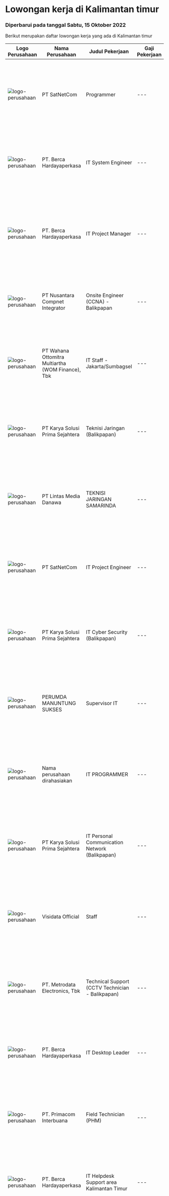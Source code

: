 
  # Lowongan kerja di Kalimantan timur

  ### Diperbarui pada tanggal Sabtu, 15 Oktober 2022

  Berikut merupakan daftar lowongan kerja yang ada di Kalimantan timur

  |Logo Perusahaan | Nama Perusahaan | Judul Pekerjaan | Gaji Pekerjaan | Lokasi | Deskripsi | Tanggal diunggah | Pranala |
  | -------------- | --------------- | --------------- | --------- | --------- | -------------- | ------- | ----------- |
  |![logo-perusahaan](https://image-service-cdn.seek.com.au/6108f58b8d52b8e5523830ee4b11d6074377e515/ee4dce1061f3f616224767ad58cb2fc751b8d2dc)|PT SatNetCom|Programmer|---|Balikpapan|Specific Requirements: Have good knowledge as programmer. Have experience for C#, Javascript, Windows Server, SQL Server, Basic IoT communication....|Jumat, 14 Oktober 2022|https://www.jobstreet.co.id/id/job/programmer-4056207?token=0~2dc732e0-eb78-4227-a649-0bbd3309802c&sectionRank=1&jobId=jobstreet-id-job-4056207|
|![logo-perusahaan](https://image-service-cdn.seek.com.au/6a76252207cfed561e664c874d4631f4aefd8409/ee4dce1061f3f616224767ad58cb2fc751b8d2dc)|PT. Berca Hardayaperkasa|IT System Engineer|---|Jakarta Pusat|Description: Monitoring and managing all installed systems and infrastructure include PC and notebook Handle windows server 2008 Handle server email,...|Kamis, 13 Oktober 2022|https://www.jobstreet.co.id/id/job/it-system-engineer-4055250?token=0~2dc732e0-eb78-4227-a649-0bbd3309802c&sectionRank=2&jobId=jobstreet-id-job-4055250|
|![logo-perusahaan](https://image-service-cdn.seek.com.au/6a76252207cfed561e664c874d4631f4aefd8409/ee4dce1061f3f616224767ad58cb2fc751b8d2dc)|PT. Berca Hardayaperkasa|IT Project Manager|---|Jakarta Raya|Deskripsi: Menangani dan mengontrol berlangsungnya project sesuai dengan waktu yang telah ditentukan. Berkoordinasi dengan client/management untuk...|Kamis, 13 Oktober 2022|https://www.jobstreet.co.id/id/job/it-project-manager-4055283?token=0~2dc732e0-eb78-4227-a649-0bbd3309802c&sectionRank=3&jobId=jobstreet-id-job-4055283|
|![logo-perusahaan](https://image-service-cdn.seek.com.au/faf1379cb2f8ff5c87162dc20c60c0d2f63dba1c/ee4dce1061f3f616224767ad58cb2fc751b8d2dc)|PT Nusantara Compnet Integrator|Onsite Engineer (CCNA) - Balikpapan|---|Balikpapan|Job Descriptions : Analyze customer needs Provide solutions and give recommendations to the customer according to their needs Preventive and...|Kamis, 13 Oktober 2022|https://www.jobstreet.co.id/id/job/onsite-engineer-ccna-balikpapan-4047918?token=0~2dc732e0-eb78-4227-a649-0bbd3309802c&sectionRank=4&jobId=jobstreet-id-job-4047918|
|![logo-perusahaan](https://image-service-cdn.seek.com.au/0cd0ed723dba304d73bfec64ce263da9360da79b/ee4dce1061f3f616224767ad58cb2fc751b8d2dc)|PT Wahana Ottomitra Multiartha (WOM Finance), Tbk|IT Staff - Jakarta/Sumbagsel|---|Samarinda|Job Description: Troubleshoot all IT system and network problems Monitoring and maintaining computer systems and networks Installing and configuring...|Selasa, 11 Oktober 2022|https://www.jobstreet.co.id/id/job/it-staff-jakarta-sumbagsel-4062697?token=0~2dc732e0-eb78-4227-a649-0bbd3309802c&sectionRank=5&jobId=jobstreet-id-job-4062697|
|![logo-perusahaan](https://image-service-cdn.seek.com.au/bb0f2c313297f2db3d497466b95d7da85644edc0/ee4dce1061f3f616224767ad58cb2fc751b8d2dc)|PT Karya Solusi Prima Sejahtera|Teknisi Jaringan (Balikpapan)|---|Balikpapan|KUALIFIKASI Pendidikan minimal SMK Teknik Komputer &amp; Jaringan/D3 jurusan Telekomunikasi Memiliki pengalaman sebagai teknisi minimal 1 tahun ...|Rabu, 12 Oktober 2022|https://www.jobstreet.co.id/id/job/teknisi-jaringan-balikpapan-4052341?token=0~2dc732e0-eb78-4227-a649-0bbd3309802c&sectionRank=6&jobId=jobstreet-id-job-4052341|
|![logo-perusahaan](https://image-service-cdn.seek.com.au/4cc5b4edd8a09fb41741a122f57ee79a81b9a89e/ee4dce1061f3f616224767ad58cb2fc751b8d2dc)|PT Lintas Media Danawa|TEKNISI JARINGAN SAMARINDA|---|Samarinda|Kualifikasi: Usia maksimum saat melamar adalah 28 tahun Lulusan SMK/D3/S1 (TKJ, Teknik elektro, informatika, ilmu computer) dan sejenisnya Minimal...|Senin, 10 Oktober 2022|https://www.jobstreet.co.id/id/job/teknisi-jaringan-samarinda-4060990?token=0~2dc732e0-eb78-4227-a649-0bbd3309802c&sectionRank=7&jobId=jobstreet-id-job-4060990|
|![logo-perusahaan](https://image-service-cdn.seek.com.au/6108f58b8d52b8e5523830ee4b11d6074377e515/ee4dce1061f3f616224767ad58cb2fc751b8d2dc)|PT SatNetCom|IT Project Engineer|---|Kalimantan Timur|Skills: Good Knowledge about IT System Good Knowledge of wire/wireless computer networking Good Knowledge about Electronic and Electrical System Good...|Kamis, 06 Oktober 2022|https://www.jobstreet.co.id/id/job/it-project-engineer-4057309?token=0~2dc732e0-eb78-4227-a649-0bbd3309802c&sectionRank=8&jobId=jobstreet-id-job-4057309|
|![logo-perusahaan](https://image-service-cdn.seek.com.au/bb0f2c313297f2db3d497466b95d7da85644edc0/ee4dce1061f3f616224767ad58cb2fc751b8d2dc)|PT Karya Solusi Prima Sejahtera|IT Cyber Security (Balikpapan)|---|Balikpapan|Kualifikasi: Pendidikan D3/S1 Teknik Informatika/Teknik Elektro/Teknik Telekomunikasi. Memiliki pengalaman min. 3 tahun pada bidang terkait. Memiliki...|Selasa, 04 Oktober 2022|https://www.jobstreet.co.id/id/job/it-cyber-security-balikpapan-4035804?token=0~2dc732e0-eb78-4227-a649-0bbd3309802c&sectionRank=9&jobId=jobstreet-id-job-4035804|
|![logo-perusahaan](https://i.ibb.co/sqvTCh9/112815900-stock-vector-no-image-available-icon-flat-vector.webp)|PERUMDA MANUNTUNG SUKSES|Supervisor IT|---|Balikpapan|Kualifikasi Pekerjaan Memiliki KTP balikpapan memiliki Sertifikat Oil and Gas Berpengalaman minimal 3 tahun di bidangnya Deskripsi pekerjaan﻿ Membuat...|Rabu, 05 Oktober 2022|https://www.jobstreet.co.id/id/job/supervisor-it-4057008?token=0~2dc732e0-eb78-4227-a649-0bbd3309802c&sectionRank=10&jobId=jobstreet-id-job-4057008|
|![logo-perusahaan](https://i.ibb.co/sqvTCh9/112815900-stock-vector-no-image-available-icon-flat-vector.webp)|Nama perusahaan dirahasiakan|IT PROGRAMMER|---|Balikpapan|USIA MAKSIMAL 35 TAHUN MINIMAL S1 INFORMATIKA ATAU BIDANG TERKAIT MEMILIKI PENGALAMAN MINIMAL 2 TAHUN Paham terkait PHP Framework seperti Laravel,...|Minggu, 02 Oktober 2022|https://www.jobstreet.co.id/id/job/it-programmer-4035274?token=0~2dc732e0-eb78-4227-a649-0bbd3309802c&sectionRank=11&jobId=jobstreet-id-job-4035274|
|![logo-perusahaan](https://image-service-cdn.seek.com.au/bb0f2c313297f2db3d497466b95d7da85644edc0/ee4dce1061f3f616224767ad58cb2fc751b8d2dc)|PT Karya Solusi Prima Sejahtera|IT Personal Communication Network (Balikpapan)|---|Balikpapan|KUALIFIKASI: Usia maksimal 25 tahun. Pendidikan diutamakan lulusan SMK jurusan Teknik Komputer dan Jaringan. Memiliki kemampuan komunikasi yang baik...|Sabtu, 01 Oktober 2022|https://www.jobstreet.co.id/id/job/it-personal-communication-network-balikpapan-4034245?token=0~2dc732e0-eb78-4227-a649-0bbd3309802c&sectionRank=12&jobId=jobstreet-id-job-4034245|
|![logo-perusahaan](https://i.ibb.co/sqvTCh9/112815900-stock-vector-no-image-available-icon-flat-vector.webp)|Visidata Official|Staff|---|Balikpapan|Kualifikasi Pekerjaan Pendidikan minimal SMK jurusan TKJ Dapat dan mampu berkomunikasi dengan baik Jujur, disiplin, dan pekerja keras Mampu instalasi...|Kamis, 06 Oktober 2022|https://www.jobstreet.co.id/id/job/staff-4058061?token=0~2dc732e0-eb78-4227-a649-0bbd3309802c&sectionRank=13&jobId=jobstreet-id-job-4058061|
|![logo-perusahaan](https://image-service-cdn.seek.com.au/0d75518309b56a3cff39daa569b0ba02cc7a22f2/ee4dce1061f3f616224767ad58cb2fc751b8d2dc)|PT. Metrodata Electronics, Tbk|Technical Support (CCTV Technician - Balikpapan)|---|Balikpapan|KUALIFIKASI PERSONIL CCTV Technician Pendidikan minimal D3 Pengalaman minimal 5 tahun Memiliki Sertifikasi bekerja di Ketinggian Maksimal usia 50...|Jumat, 30 September 2022|https://www.jobstreet.co.id/id/job/technical-support-cctv-technician-balikpapan-4039514?token=0~2dc732e0-eb78-4227-a649-0bbd3309802c&sectionRank=14&jobId=jobstreet-id-job-4039514|
|![logo-perusahaan](https://image-service-cdn.seek.com.au/6a76252207cfed561e664c874d4631f4aefd8409/ee4dce1061f3f616224767ad58cb2fc751b8d2dc)|PT. Berca Hardayaperkasa|IT Desktop Leader|---|Kalimantan Timur|Responsibilities: Analyzing, diagnosing, and installation to several areas including desktop hardware, operating systems, active directory,...|Jumat, 30 September 2022|https://www.jobstreet.co.id/id/job/it-desktop-leader-4050596?token=0~2dc732e0-eb78-4227-a649-0bbd3309802c&sectionRank=15&jobId=jobstreet-id-job-4050596|
|![logo-perusahaan](https://image-service-cdn.seek.com.au/0962bebcc73085628db47370145df1013da6fb63/ee4dce1061f3f616224767ad58cb2fc751b8d2dc)|PT. Primacom Interbuana|Field Technician (PHM)|---|Balikpapan|Kualifikasi: Pendidikan SMK/D3, Teknik Jaringan Komp,/IT/SI/Elektro Memiliki Pengalaman di bidang jaringan Radio/VSAT menjadi nilai tambah Memiliki...|Rabu, 28 September 2022|https://www.jobstreet.co.id/id/job/field-technician-phm-4036794?token=0~2dc732e0-eb78-4227-a649-0bbd3309802c&sectionRank=16&jobId=jobstreet-id-job-4036794|
|![logo-perusahaan](https://image-service-cdn.seek.com.au/6a76252207cfed561e664c874d4631f4aefd8409/ee4dce1061f3f616224767ad58cb2fc751b8d2dc)|PT. Berca Hardayaperkasa|IT Helpdesk Support area Kalimantan Timur|---|Balikpapan|Tugas &amp; Tanggung Jawab: Melakukan support helpdesk kepada seluruh karyawan (join domain, data migration, etc.) Melakukan analisa...|Senin, 26 September 2022|https://www.jobstreet.co.id/id/job/it-helpdesk-support-area-kalimantan-timur-4044005?token=0~2dc732e0-eb78-4227-a649-0bbd3309802c&sectionRank=17&jobId=jobstreet-id-job-4044005|
|![logo-perusahaan](https://image-service-cdn.seek.com.au/bb0f2c313297f2db3d497466b95d7da85644edc0/ee4dce1061f3f616224767ad58cb2fc751b8d2dc)|PT Karya Solusi Prima Sejahtera|IT Infrastructure (Balikpapan)|---|Balikpapan|KUALIFIKASI: Usia maksimal 25 tahun. Pendidikan diutamakan lulusan SMK jurusan Teknik Komputer dan Jaringan Memiliki kemampuan komunikasi yang baik...|Minggu, 25 September 2022|https://www.jobstreet.co.id/id/job/it-infrastructure-balikpapan-4034139?token=0~2dc732e0-eb78-4227-a649-0bbd3309802c&sectionRank=18&jobId=jobstreet-id-job-4034139|
|![logo-perusahaan](https://image-service-cdn.seek.com.au/421c856f23940be4838215824b159b7a59690cd5/ee4dce1061f3f616224767ad58cb2fc751b8d2dc)|PT Pratesis|Application Support (Penempatan Balikpapan)|---|Kalimantan Timur|JOB ROLE Giving support for dedicated application Handling client Deliver problem solving  REQUIREMENTS Fresh graduate are welcome to apply Have...|Selasa, 27 September 2022|https://www.jobstreet.co.id/id/job/application-support-penempatan-balikpapan-4046790?token=0~2dc732e0-eb78-4227-a649-0bbd3309802c&sectionRank=19&jobId=jobstreet-id-job-4046790|
|![logo-perusahaan](https://image-service-cdn.seek.com.au/7683c13df98531e06c6746a4aaa4a41636e7bb3a/ee4dce1061f3f616224767ad58cb2fc751b8d2dc)|PT Binayasa Karya Pratama|TEKNISI KOMPUTER|---|Kalimantan Barat|Tanggung Jawab Pekerjaan: Melakukan pemantauan terhadap perangkat serta maintenance yang bersifat preventif seperti update patch Operating System dan...|Kamis, 22 September 2022|https://www.jobstreet.co.id/id/job/teknisi-komputer-4042027?token=0~2dc732e0-eb78-4227-a649-0bbd3309802c&sectionRank=20&jobId=jobstreet-id-job-4042027|
|![logo-perusahaan](https://image-service-cdn.seek.com.au/26b393dd48c975eda8e0a58809c07bd6e5fb0807/ee4dce1061f3f616224767ad58cb2fc751b8d2dc)|PT Radinka Anugra|Help Desk Support Engineer|---|Kota Banda Aceh|Responsibilities: Dealing with incoming faults in a professional, courteous manner over the phone and via email Taking ownership of faults and...|Kamis, 22 September 2022|https://www.jobstreet.co.id/id/job/help-desk-support-engineer-4041916?token=0~2dc732e0-eb78-4227-a649-0bbd3309802c&sectionRank=21&jobId=jobstreet-id-job-4041916|
|![logo-perusahaan](https://image-service-cdn.seek.com.au/0e89b608a432cb4a04315be929c1ffdeab22cf9f/ee4dce1061f3f616224767ad58cb2fc751b8d2dc)|PT Tangara Mitrakom (EMTEK Group)|Teknisi VSAT Jakarta Selatan, Jakarta Pusat, Medan, Makassar|---|Jakarta Raya|LOWONGAN INI UNTUK TEKNISI VSAT AREA: TEKNISI VSAT JAKARTA PUSAT TEKNISI VSAT JAKARTA SELATAN TEKNISI VSAT MAKASSAR TEKNISI VSAT MEDAN Deskripsi...|Selasa, 20 September 2022|https://www.jobstreet.co.id/id/job/teknisi-vsat-jakarta-selatan-jakarta-pusat-medan-makassar-4038531?token=0~2dc732e0-eb78-4227-a649-0bbd3309802c&sectionRank=22&jobId=jobstreet-id-job-4038531|
|![logo-perusahaan](https://image-service-cdn.seek.com.au/7a8afb08e7ade5f8595a17c197ed8297b2d29151/ee4dce1061f3f616224767ad58cb2fc751b8d2dc)|Rumah Sakit Medika Sangatta|IT Support|---|Kutai Timur|Kualifikasi Pekerjaan Usia maksimal 30 tahun Pendidikan minimal SMA/SMK/ Tekhnik komputer Jaringan Menguasai Jaringan beserta topologinya Mampu...|Selasa, 20 September 2022|https://www.jobstreet.co.id/id/job/it-support-4037863?token=0~2dc732e0-eb78-4227-a649-0bbd3309802c&sectionRank=23&jobId=jobstreet-id-job-4037863|


  [Kembali ke daftar lowongan kerja 🔙](../README.md#daftar-lowongan-kerja)
  